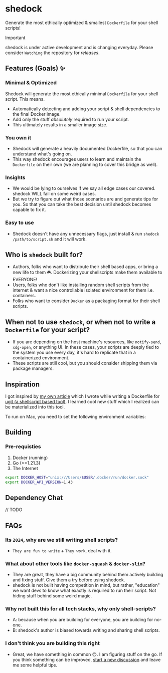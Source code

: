 # shedock

Generate the most ethically optimized & smallest `Dockerfile` for your shell scripts!

> [!IMPORTANT]
> shedock is under active development and is changing everyday. Please consider `Watching` the repository for _releases_.


## Features (Goals) ✨

### Minimal & Optimized

Shedock will generate the most ethically minimal `Dockerfile` for your shell script. This means.

- Automatically detecting and adding your script & shell dependencies to the final Docker image.
- Add only the stuff _absolutely_ required to run your script.
- This ultimately results in a smaller image size.

### You own it

- Shedock will generate a heavily documented Dockerfile, so that you can understand what's going on.
- This way shedock encourages users to learn and maintain the `Dockerfile` on their own (we are planning to cover this bridge as well).

### Insights

- We would be lying to ourselves if we say all edge cases our covered. shedock WILL fail on some weird cases.
- But we try to figure out what those scenarios are and generate tips for you. So that you can take the best decision until shedock becomes capable to fix it.

### Easy to use

- Shedock doesn't have any unnecessary flags, just install & run `shedock /path/to/script.sh` and it will work.

## Who is `shedock` built for?

- Authors, folks who want to distribute their shell based apps, or bring a new life to them ☘️. Dockerizing your shellscripts make them available to EVERYONE!
- Users, folks who don't like installing random shell scripts from the internet & want a nice controllable isolated environment for them i.e. containers.
- Folks who want to consider `Docker` as a packaging format for their shell scripts.

## When not to use `shedock`, or when not to write a `Dockerfile` for your script?

- If you are depending on the host machine's resources, like `notify-send`, `xdg-open`, or anything UI. In these cases, your scripts are deeply tied to the system you use every day, it's hard to replicate that in a containerized environment.
- These scripts are still cool, but you should consider shipping them via package managers.

## Inspiration

I got inspired by [my own article]() which I wrote while writing a Dockerfile for [ugit (a shellscript based tool)](). I learned cool new stuff which I realized can be materialized into this tool.

To run on Mac, you need to set the following environment variables:

## Building

### Pre-requisties

1. Docker (running)
2. Go (>=1.21.3)
3. The Internet

```bash
export DOCKER_HOST="unix:///Users/$USER/.docker/run/docker.sock"
export DOCKER_API_VERSION=1.43
```

## Dependency Chat

// TODO


## FAQs

### Its `2024`, why are we still writing shell scripts?

- `They are fun to write` + `They work`, deal with it.

### What about other tools like `docker-squash` & `docker-slim`?

- They are great, they have a big community behind them actively building and fixing stuff. Give them a try before using shedock.
- shedock is not built having competition in mind, but rather, "education" we want devs to know what exactly is required to run their script. Not hiding stuff behind some weird magic.

### Why not built this for all tech stacks, why only shell-scripts?

- A: because when you are building for everyone, you are building for no-one.
- B: shedock's author is biased towards writing and sharing shell scripts.

### I don't think you are building this right

- Great, we have something in common 🙃. I am figuring stuff on the go. If you think something can be improved, [start a new discussion]() and leave me some helpful tips.
